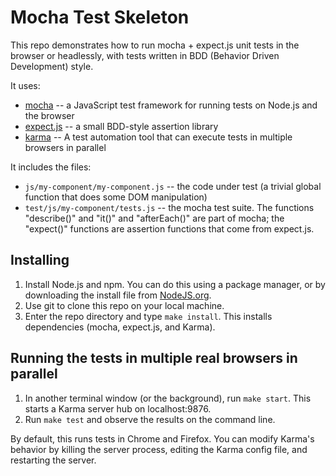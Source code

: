 # Mocha Test Skeleton

This repo demonstrates how to run mocha + expect.js unit tests in the browser
or headlessly, with tests written in BDD (Behavior Driven Development) style.

It uses:

* [mocha](http://mochajs.org/) -- a JavaScript test framework
  for running tests on Node.js and the browser
* [expect.js](https://github.com/LearnBoost/expect.js/) -- a small BDD-style
  assertion library
* [karma](http://karma-runner.github.io/) -- A test automation tool that can execute tests in 
  multiple browsers in parallel

It includes the files:

* `js/my-component/my-component.js` -- the code under test (a trivial global 
  function that does some DOM manipulation)
* `test/js/my-component/tests.js` -- the mocha test suite. The functions
  "describe()" and "it()" and "afterEach()" are part of mocha; the
  "expect()" functions are assertion functions that come from expect.js.

## Installing

1. Install Node.js and npm. You can do this using a package manager, or by
   downloading the install file from [NodeJS.org](http://nodejs.org/). 
2. Use git to clone this repo on your local machine.
3. Enter the repo directory and type `make install`. This installs
   dependencies (mocha, expect.js, and Karma).

## Running the tests in multiple real browsers in parallel

1. In another terminal window (or the background), run `make start`.
   This starts a Karma server hub on localhost:9876.
2. Run `make test` and observe the results on the command line.

By default, this runs tests in Chrome and Firefox.
You can modify Karma's behavior by killing the server process,
editing the Karma config file, and restarting the server.

